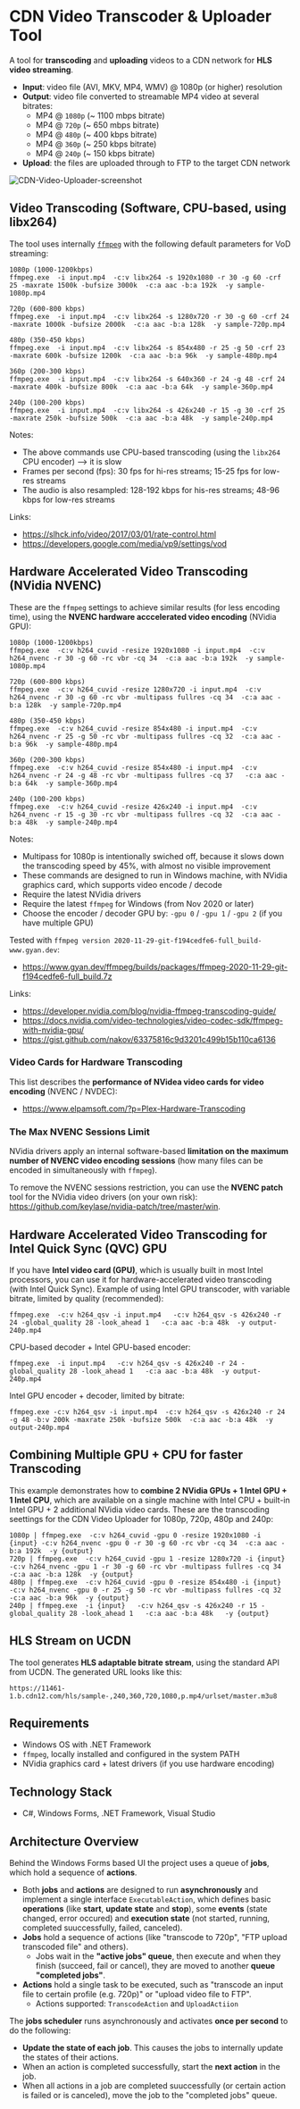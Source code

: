 # CDN Video Transcoder & Uploader Tool

A tool for **transcoding** and **uploading** videos to a CDN network for **HLS video streaming**.
  - **Input**: video file (AVI, MKV, MP4, WMV) @ 1080p (or higher) resolution
  - **Output**: video file converted to streamable MP4 video at several bitrates: 
    - MP4 @ `1080p` (~ 1100 mbps bitrate)
    - MP4 @ `720p` (~ 650 mbps bitrate)
    - MP4 @ `480p` (~ 400 kbps bitrate)
    - MP4 @ `360p` (~ 250 kbps bitrate)
    - MP4 @ `240p` (~ 150 kbps bitrate)
  - **Upload**: the files are uploaded through to FTP to the target CDN network

![CDN-Video-Uploader-screenshot](https://user-images.githubusercontent.com/1689586/102526744-cfcc0280-40a4-11eb-8a0c-0d3777e1b5a4.png)

## Video Transcoding (Software, CPU-based, using libx264)

The tool uses internally [`ffmpeg`](https://ffmpeg.org) with the following default parameters for VoD streaming:
```
1080p (1000-1200kbps)
ffmpeg.exe  -i input.mp4  -c:v libx264 -s 1920x1080 -r 30 -g 60 -crf 25 -maxrate 1500k -bufsize 3000k  -c:a aac -b:a 192k  -y sample-1080p.mp4

720p (600-800 kbps)
ffmpeg.exe  -i input.mp4  -c:v libx264 -s 1280x720 -r 30 -g 60 -crf 24 -maxrate 1000k -bufsize 2000k  -c:a aac -b:a 128k  -y sample-720p.mp4

480p (350-450 kbps)
ffmpeg.exe  -i input.mp4  -c:v libx264 -s 854x480 -r 25 -g 50 -crf 23 -maxrate 600k -bufsize 1200k  -c:a aac -b:a 96k  -y sample-480p.mp4

360p (200-300 kbps)
ffmpeg.exe  -i input.mp4  -c:v libx264 -s 640x360 -r 24 -g 48 -crf 24 -maxrate 400k -bufsize 800k  -c:a aac -b:a 64k  -y sample-360p.mp4

240p (100-200 kbps)
ffmpeg.exe  -i input.mp4  -c:v libx264 -s 426x240 -r 15 -g 30 -crf 25 -maxrate 250k -bufsize 500k  -c:a aac -b:a 48k  -y sample-240p.mp4
```

Notes:
  - The above commands use CPU-based transcoding (using the `libx264` CPU encoder) --> it is slow
  - Frames per second (fps): 30 fps for hi-res streams; 15-25 fps for low-res streams
  - The audio is also resampled: 128-192 kbps for his-res streams; 48-96 kbps for low-res streams

Links:
 - https://slhck.info/video/2017/03/01/rate-control.html
 - https://developers.google.com/media/vp9/settings/vod

## Hardware Accelerated Video Transcoding (NVidia NVENC)

These are the `ffmpeg` settings to achieve similar results (for less encoding time), using the **NVENC hardware acccelerated video encoding** (NVidia GPU):

```
1080p (1000-1200kbps)
ffmpeg.exe  -c:v h264_cuvid -resize 1920x1080 -i input.mp4  -c:v h264_nvenc -r 30 -g 60 -rc vbr -cq 34  -c:a aac -b:a 192k  -y sample-1080p.mp4

720p (600-800 kbps)
ffmpeg.exe  -c:v h264_cuvid -resize 1280x720 -i input.mp4  -c:v h264_nvenc -r 30 -g 60 -rc vbr -multipass fullres -cq 34  -c:a aac -b:a 128k  -y sample-720p.mp4

480p (350-450 kbps)
ffmpeg.exe  -c:v h264_cuvid -resize 854x480 -i input.mp4  -c:v h264_nvenc -r 25 -g 50 -rc vbr -multipass fullres -cq 32  -c:a aac -b:a 96k  -y sample-480p.mp4

360p (200-300 kbps)
ffmpeg.exe  -c:v h264_cuvid -resize 854x480 -i input.mp4  -c:v h264_nvenc -r 24 -g 48 -rc vbr -multipass fullres -cq 37   -c:a aac -b:a 64k  -y sample-360p.mp4

240p (100-200 kbps)
ffmpeg.exe  -c:v h264_cuvid -resize 426x240 -i input.mp4  -c:v h264_nvenc -r 15 -g 30 -rc vbr -multipass fullres -cq 32  -c:a aac -b:a 48k  -y sample-240p.mp4
```

Notes:
  - Multipass for 1080p is intentionally swiched off, because it slows down the transcoding speed by 45%, with almost no visible improvement
  - These commands are designed to run in Windows machine, with NVidia graphics card, which supports video encode / decode
  - Require the latest NVidia drivers
  - Require the latest `ffmpeg` for Windows (from Nov 2020 or later)
  - Choose the encoder / decoder GPU by: `-gpu 0` / `-gpu 1` / `-gpu 2` (if you have multiple GPU)
  
Tested with `ffmpeg version 2020-11-29-git-f194cedfe6-full_build-www.gyan.dev`:
 - https://www.gyan.dev/ffmpeg/builds/packages/ffmpeg-2020-11-29-git-f194cedfe6-full_build.7z

Links:
  - https://developer.nvidia.com/blog/nvidia-ffmpeg-transcoding-guide/
  - https://docs.nvidia.com/video-technologies/video-codec-sdk/ffmpeg-with-nvidia-gpu/
  - https://gist.github.com/nakov/63375816c9d3201c499b15b110ca6136

### Video Cards for Hardware Transcoding
This list describes the **performance of NVidea video cards for video encoding** (NVENC / NVDEC):
 - https://www.elpamsoft.com/?p=Plex-Hardware-Transcoding
 
### The Max NVENC Sessions Limit
NVidia drivers apply an internal software-based **limitation on the maximum number of NVENC video encoding sessions** (how many files can be encoded in simultaneously with `ffmpeg`).

To remove the NVENC sessions restriction, you can use the **NVENC patch** tool for the NVidia video drivers (on your own risk): https://github.com/keylase/nvidia-patch/tree/master/win.

## Hardware Accelerated Video Transcoding for Intel Quick Sync (QVC) GPU

If you have **Intel video card (GPU)**, which is usually built in most Intel processors, you can use it for hardware-accelerated video transcoding (with Intel Quick Sync). Example of using Intel GPU transcoder, with variable bitrate, limited by quality (recommended):
```
ffmpeg.exe  -c:v h264_qsv -i input.mp4   -c:v h264_qsv -s 426x240 -r 24 -global_quality 28 -look_ahead 1   -c:a aac -b:a 48k  -y output-240p.mp4
```

CPU-based decoder + Intel GPU-based encoder:
```
ffmpeg.exe  -i input.mp4   -c:v h264_qsv -s 426x240 -r 24 -global_quality 28 -look_ahead 1   -c:a aac -b:a 48k  -y output-240p.mp4
```

Intel GPU encoder + decoder, limited by bitrate:
```
ffmpeg.exe -c:v h264_qsv -i input.mp4  -c:v h264_qsv -s 426x240 -r 24 -g 48 -b:v 200k -maxrate 250k -bufsize 500k  -c:a aac -b:a 48k  -y output-240p.mp4
```

## Combining Multiple GPU + CPU for faster Transcoding

This example demonstrates how to **combine 2 NVidia GPUs + 1 Intel GPU + 1 Intel CPU**, which are available on a single machine with Intel CPU + built-in Intel GPU + 2 additional NVidia video cards. These are the transcoding seettings for the CDN Video Uploader for 1080p, 720p, 480p and 240p:
```
1080p | ffmpeg.exe  -c:v h264_cuvid -gpu 0 -resize 1920x1080 -i {input} -c:v h264_nvenc -gpu 0 -r 30 -g 60 -rc vbr -cq 34  -c:a aac -b:a 192k  -y {output}
720p | ffmpeg.exe  -c:v h264_cuvid -gpu 1 -resize 1280x720 -i {input}  -c:v h264_nvenc -gpu 1 -r 30 -g 60 -rc vbr -multipass fullres -cq 34  -c:a aac -b:a 128k  -y {output}
480p | ffmpeg.exe  -c:v h264_cuvid -gpu 0 -resize 854x480 -i {input}  -c:v h264_nvenc -gpu 0 -r 25 -g 50 -rc vbr -multipass fullres -cq 32  -c:a aac -b:a 96k  -y {output}
240p | ffmpeg.exe  -i {input}   -c:v h264_qsv -s 426x240 -r 15 -global_quality 28 -look_ahead 1   -c:a aac -b:a 48k   -y {output}
```

## HLS Stream on UCDN

The tool generates **HLS adaptable bitrate stream**, using the standard API from UCDN.
The generated URL looks like this:
```
https://11461-1.b.cdn12.com/hls/sample-,240,360,720,1080,p.mp4/urlset/master.m3u8
```

## Requirements
  - Windows OS with .NET Framework
  - `ffmpeg`, locally installed and configured in the system PATH
  - NVidia graphics card + latest drivers (if you use hardware encoding)
 
## Technology Stack
  - C#, Windows Forms, .NET Framework, Visual Studio

## Architecture Overview

Behind the Windows Forms based UI the project uses a queue of **jobs**, which hold a sequence of **actions**.
  - Both **jobs** and **actions** are designed to run **asynchronously** and implement a single interface `ExecutableAction`, which defines basic **operations** (like **start**, **update state** and **stop**), some **events** (state changed, error occured) and **execution state** (not started, running, completed suuccessfully, failed, canceled).
  - **Jobs** hold a sequence of actions (like "transcode to 720p", "FTP upload transcoded file" and others).
    - Jobs wait in the **"active jobs" queue**, then execute and when they finish (succeed, fail or cancel), they are moved to another **queue "completed jobs"**.
  - **Actions** hold a single task to be executed, such as "transcode an input file to certain profile (e.g. 720p)" or "upload video file to FTP".
    - Actions supported: `TranscodeAction` and `UploadActiion`

The **jobs scheduler** runs asynchronously and activates **once per second** to do the following:
  - **Update the state of each job**. This causes the jobs to internally update the states of their actions.
  - When an action is completed successfully, start the **next action** in the job.
  - When all actions in a job are completed suuccessfully (or certain action is failed or is canceled), move the job to the "completed jobs" queue.

